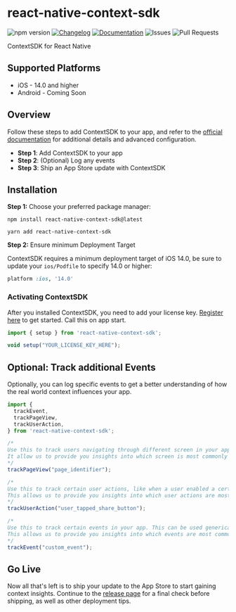 # react-native-context-sdk

![npm version](https://img.shields.io/npm/v/react-native-context-sdk)
[![Changelog](https://img.shields.io/badge/changelog-latest-blue)](https://docs.decision.contextsdk.com/changelog/)
[![Documentation](https://img.shields.io/badge/documentation-latest-blue)](https://docs.decision.contextsdk.com/)
![Issues](https://img.shields.io/github/issues/context-sdk/react-native)
![Pull Requests](https://img.shields.io/github/issues-pr/context-sdk/react-native)

ContextSDK for React Native

## Supported Platforms

- iOS - 14.0 and higher
- Android - Coming Soon

## Overview

Follow these steps to add ContextSDK to your app, and refer to the [official documentation](https://docs.decision.contextsdk.com/) for additional details and advanced configuration.

- **Step 1**: Add ContextSDK to your app
- **Step 2**: (Optional) Log any events
- **Step 3**: Ship an App Store update with ContextSDK

## Installation

**Step 1:** Choose your preferred package manager:

```
npm install react-native-context-sdk@latest
```
```
yarn add react-native-context-sdk
```

**Step 2:** Ensure minimum Deployment Target

ContextSDK requires a minimum deployment target of iOS 14.0, be sure to update your `ios/Podfile` to specify 14.0 or higher:

```ruby
platform :ios, '14.0'
```

### Activating ContextSDK

After you installed ContextSDK, you need to add your license key. [Register here](https://insights.contextsdk.com/register) to get started. Call this on app start.

```js
import { setup } from 'react-native-context-sdk';

void setup("YOUR_LICENSE_KEY_HERE");
```

## Optional: Track additional Events

Optionally, you can log specific events to get a better understanding of how the real world context influences your app.

```js
import {
  trackEvent,
  trackPageView,
  trackUserAction,
} from 'react-native-context-sdk';

/*
Use this to track users navigating through different screen in your app.
It allow us to provide you insights into which screen is most commonly used in which real world context.
*/
trackPageView("page_identifier");

/*
Use this to track certain user actions, like when a user enabled a certain feature, when a user tapped a button, when the user created an account, or when the user shared something.
This allows us to provide you insights into which user actions are most commonly done in which real world context.
*/
trackUserAction("user_tapped_share_button");

/*
Use this to track certain events in your app. This can be used generically to track any type of event. For example, you can add this to your existing analytics code to log all your existing events into ContextSDK.
This allows us to provide you insights into which events are most commonly triggered in which real world context.
*/
trackEvent("custom_event");
```

## Go Live

Now all that's left is to ship your update to the App Store to start gaining context insights. Continue to the [release page](https://docs.insights.contextsdk.com/release/) for a final check before shipping, as well as other deployment tips.
